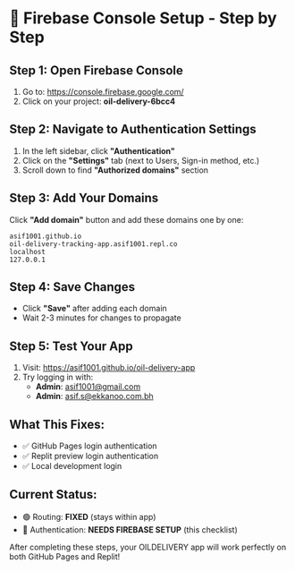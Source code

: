 # 🔧 Firebase Console Setup - Step by Step

## Step 1: Open Firebase Console
1. Go to: https://console.firebase.google.com/
2. Click on your project: **oil-delivery-6bcc4**

## Step 2: Navigate to Authentication Settings
1. In the left sidebar, click **"Authentication"**
2. Click on the **"Settings"** tab (next to Users, Sign-in method, etc.)
3. Scroll down to find **"Authorized domains"** section

## Step 3: Add Your Domains
Click **"Add domain"** button and add these domains one by one:

```
asif1001.github.io
oil-delivery-tracking-app.asif1001.repl.co
localhost
127.0.0.1
```

## Step 4: Save Changes
- Click **"Save"** after adding each domain
- Wait 2-3 minutes for changes to propagate

## Step 5: Test Your App
1. Visit: https://asif1001.github.io/oil-delivery-app
2. Try logging in with:
   - **Admin**: asif1001@gmail.com
   - **Admin**: asif.s@ekkanoo.com.bh

## What This Fixes:
- ✅ GitHub Pages login authentication
- ✅ Replit preview login authentication
- ✅ Local development login

## Current Status:
- 🟢 Routing: **FIXED** (stays within app)
- 🔴 Authentication: **NEEDS FIREBASE SETUP** (this checklist)

After completing these steps, your OILDELIVERY app will work perfectly on both GitHub Pages and Replit!